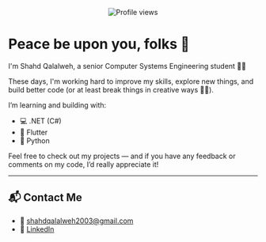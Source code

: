 <p align="center">
  <img src="https://profile-counter.glitch.me/shahdqalalweh/count.svg" alt="Profile views" />
</p>

# Peace be upon you, folks 👋

I'm Shahd Qalalweh, a senior Computer Systems Engineering student 👩‍💻

These days, I'm working hard to improve my skills, explore new things, and build better code (or at least break things in creative ways 🤷‍♀️).

I’m learning and building with:
- 💻 .NET (C#)
- 📱 Flutter
- 🐍 Python 

Feel free to check out my projects — and if you have any feedback or comments on my code, I’d really appreciate it!

---

## 📬 Contact Me

- 📧 shahdqalalweh2003@gmail.com  
- 🔗 [LinkedIn](https://www.linkedin.com/in/shahdqalalweh/)
